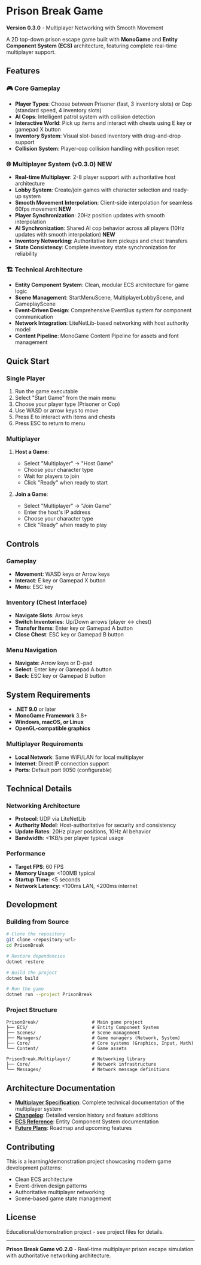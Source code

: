 # Prison Break Game

**Version 0.3.0** - Multiplayer Networking with Smooth Movement

A 2D top-down prison escape game built with **MonoGame** and **Entity Component System (ECS)** architecture, featuring complete real-time multiplayer support.

## Features

### 🎮 Core Gameplay
- **Player Types**: Choose between Prisoner (fast, 3 inventory slots) or Cop (standard speed, 4 inventory slots)
- **AI Cops**: Intelligent patrol system with collision detection
- **Interactive World**: Pick up items and interact with chests using E key or gamepad X button
- **Inventory System**: Visual slot-based inventory with drag-and-drop support
- **Collision System**: Player-cop collision handling with position reset

### 🌐 Multiplayer System (v0.3.0) **NEW**
- **Real-time Multiplayer**: 2-8 player support with authoritative host architecture
- **Lobby System**: Create/join games with character selection and ready-up system
- **Smooth Movement Interpolation**: Client-side interpolation for seamless 60fps movement **NEW**
- **Player Synchronization**: 20Hz position updates with smooth interpolation
- **AI Synchronization**: Shared AI cop behavior across all players (10Hz updates with smooth interpolation) **NEW**
- **Inventory Networking**: Authoritative item pickups and chest transfers
- **State Consistency**: Complete inventory state synchronization for reliability

### 🏗️ Technical Architecture
- **Entity Component System**: Clean, modular ECS architecture for game logic
- **Scene Management**: StartMenuScene, MultiplayerLobbyScene, and GameplayScene
- **Event-Driven Design**: Comprehensive EventBus system for component communication
- **Network Integration**: LiteNetLib-based networking with host authority model
- **Content Pipeline**: MonoGame Content Pipeline for assets and font management

## Quick Start

### Single Player
1. Run the game executable
2. Select "Start Game" from the main menu
3. Choose your player type (Prisoner or Cop)
4. Use WASD or arrow keys to move
5. Press E to interact with items and chests
6. Press ESC to return to menu

### Multiplayer
1. **Host a Game**:
   - Select "Multiplayer" → "Host Game"
   - Choose your character type
   - Wait for players to join
   - Click "Ready" when ready to start

2. **Join a Game**:
   - Select "Multiplayer" → "Join Game"
   - Enter the host's IP address
   - Choose your character type
   - Click "Ready" when ready to play

## Controls

### Gameplay
- **Movement**: WASD keys or Arrow keys
- **Interact**: E key or Gamepad X button
- **Menu**: ESC key

### Inventory (Chest Interface)
- **Navigate Slots**: Arrow keys
- **Switch Inventories**: Up/Down arrows (player ↔ chest)
- **Transfer Items**: Enter key or Gamepad A button
- **Close Chest**: ESC key or Gamepad B button

### Menu Navigation
- **Navigate**: Arrow keys or D-pad
- **Select**: Enter key or Gamepad A button
- **Back**: ESC key or Gamepad B button

## System Requirements

- **.NET 9.0** or later
- **MonoGame Framework** 3.8+
- **Windows, macOS, or Linux**
- **OpenGL-compatible graphics**

### Multiplayer Requirements
- **Local Network**: Same WiFi/LAN for local multiplayer
- **Internet**: Direct IP connection support
- **Ports**: Default port 9050 (configurable)

## Technical Details

### Networking Architecture
- **Protocol**: UDP via LiteNetLib
- **Authority Model**: Host-authoritative for security and consistency
- **Update Rates**: 20Hz player positions, 10Hz AI behavior
- **Bandwidth**: <1KB/s per player typical usage

### Performance
- **Target FPS**: 60 FPS
- **Memory Usage**: <100MB typical
- **Startup Time**: <5 seconds
- **Network Latency**: <100ms LAN, <200ms internet

## Development

### Building from Source
```bash
# Clone the repository
git clone <repository-url>
cd PrisonBreak

# Restore dependencies
dotnet restore

# Build the project
dotnet build

# Run the game
dotnet run --project PrisonBreak
```

### Project Structure
```
PrisonBreak/                    # Main game project
├── ECS/                        # Entity Component System
├── Scenes/                     # Scene management
├── Managers/                   # Game managers (Network, System)
├── Core/                       # Core systems (Graphics, Input, Math)
└── Content/                    # Game assets

PrisonBreak.Multiplayer/        # Networking library
├── Core/                       # Network infrastructure
└── Messages/                   # Network message definitions
```

## Architecture Documentation

- **[Multiplayer Specification](MULTIPLAYER_SPEC.md)**: Complete technical documentation of the multiplayer system
- **[Changelog](CHANGELOG.md)**: Detailed version history and feature additions
- **[ECS Reference](_memory/ECS_QUICK_REFERENCE.md)**: Entity Component System documentation
- **[Future Plans](_memory/futurePlans.md)**: Roadmap and upcoming features

## Contributing

This is a learning/demonstration project showcasing modern game development patterns:
- Clean ECS architecture
- Event-driven design patterns
- Authoritative multiplayer networking
- Scene-based game state management

## License

Educational/demonstration project - see project files for details.

---

**Prison Break Game v0.2.0** - Real-time multiplayer prison escape simulation with authoritative networking architecture.